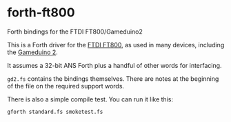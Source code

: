 # forth-ft800
Forth bindings for the FTDI FT800/Gameduino2

This is a Forth driver for the
[FTDI FT800](http://www.ftdichip.com/Products/ICs/FT800.html), as
used in many devices, including the
[Gameduino 2](http://gameduino.com).

It assumes a 32-bit ANS Forth plus a handful of other words for interfacing.

`gd2.fs` contains the bindings themselves.
There are notes at the beginning of the file on the required support words.

There is also a simple compile test.
You can run it like this:

    gforth standard.fs smoketest.fs
